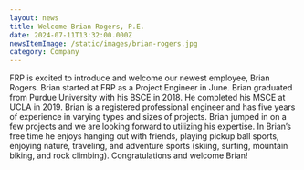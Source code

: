 ```yaml
---
layout: news
title: Welcome Brian Rogers, P.E.
date: 2024-07-11T13:32:00.000Z
newsItemImage: /static/images/brian-rogers.jpg
category: Company
---
```

FRP is excited to introduce and welcome our newest employee, Brian Rogers. Brian started at FRP as a Project Engineer in June. Brian graduated from Purdue University with his BSCE in 2018. He completed his MSCE at UCLA in 2019. Brian is a registered professional engineer and has five years of experience in varying types and sizes of projects. Brian jumped in on a few projects and we are looking forward to utilizing his expertise. In Brian’s free time he enjoys hanging out with friends, playing pickup ball sports, enjoying nature, traveling, and adventure sports (skiing, surfing, mountain biking, and rock climbing). Congratulations and welcome Brian!
